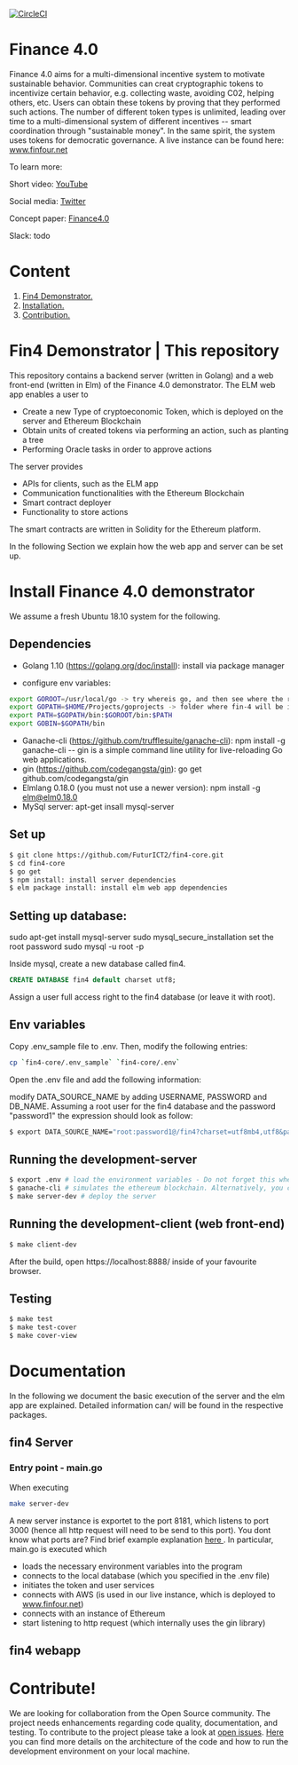 [![CircleCI](https://circleci.com/gh/FuturICT2/fin4-core/tree/master.svg?style=svg&circle-token=fe8beee27987a1dd0a05f68f1fdef4ca17051a14)](https://circleci.com/gh/FuturICT2/fin4-core/tree/master)


# Finance 4.0
Finance 4.0 aims for a multi-dimensional incentive system to motivate sustainable behavior. Communities can creat cryptographic tokens to incentivize certain behavior, e.g. collecting waste, avoiding C02, helping others, etc. Users can obtain these tokens by proving that they performed such actions. The number of different token types is unlimited, leading over time to a multi-dimensional system of different incentives -- smart coordination through "sustainable money". In the same spirit, the system uses tokens for democratic governance. 
A live instance can be found here: www.finfour.net 

To learn more:

Short video: [YouTube](https://www.youtube.com/watch?v=DSmF2donfBQ)

Social media: [Twitter](https://twitter.com/futurict2)

Concept paper: [Finance4.0](https://futurict2.eu/finance-4-0-concept-wp3-interim-report-m12-february-2018/)

Slack: todo

# Content

1. [ Fin4 Demonstrator. ](#desc)
2. [ Installation. ](#usage)
3. [ Contribution. ](#contribution)

<a name="desc"></a>
# Fin4 Demonstrator | This repository
This repository contains a backend server (written in Golang) and a web front-end (written in Elm) of the Finance 4.0 demonstrator. The ELM web app enables a user to 

* Create a new Type of cryptoeconomic Token, which is deployed on the server and Ethereum Blockchain
* Obtain units of created tokens via performing an action, such as planting a tree
* Performing Oracle tasks in order to approve actions

The server provides
* APIs for clients, such as the ELM app
* Communication functionalities with the Ethereum Blockchain
* Smart contract deployer
* Functionality to store actions

The smart contracts are written in Solidity for the Ethereum platform.

In the following Section we explain how the web app and server can be set up.

<a name="desc"></a>
# Install Finance 4.0 demonstrator
We assume a fresh Ubuntu 18.10 system for the following.

## Dependencies
- Golang 1.10 (https://golang.org/doc/install): install via package manager

- configure env variables:
```bash
export GOROOT=/usr/local/go -> try whereis go, and then see where the root is installed
export GOPATH=$HOME/Projects/goprojects -> folder where fin-4 will be installed in
export PATH=$GOPATH/bin:$GOROOT/bin:$PATH
export GOBIN=$GOPATH/bin
```

- Ganache-cli (https://github.com/trufflesuite/ganache-cli): npm install -g ganache-cli
-- gin is a simple command line utility for live-reloading Go web applications.
- gin (https://github.com/codegangsta/gin): go get github.com/codegangsta/gin
- Elmlang 0.18.0 (you must not use a newer version): npm install -g elm@elm0.18.0
- MySql server: apt-get insall mysql-server

## Set up
```bash
$ git clone https://github.com/FuturICT2/fin4-core.git
$ cd fin4-core
$ go get
$ npm install: install server dependencies
$ elm package install: install elm web app dependencies
```
## Setting up database:
sudo apt-get install mysql-server
sudo mysql_secure_installation
set the root password
sudo mysql -u root -p
<enter password>

Inside mysql, create a new database called fin4.
```SQL
CREATE DATABASE fin4 default charset utf8;
```
Assign a user full access right to the fin4 database (or leave it with root).

## Env variables
 Copy .env_sample file to .env.
 Then, modify the following entries:
```bash
cp `fin4-core/.env_sample` `fin4-core/.env`
```
Open the .env file and add the following information:

modify DATA_SOURCE_NAME by adding USERNAME, PASSWORD and DB_NAME. Assuming a root user for the fin4 database and the password "password1" the expression should look as follow:
```bash
$ export DATA_SOURCE_NAME="root:password1@/fin4?charset=utf8mb4,utf8&parseTime=true"
```
## Running the development-server
```bash
$ export .env # load the environment variables - Do not forget this whenever you open a new terminal
$ ganache-cli # simulates the ethereum blockchain. Alternatively, you can use the Ganache application
$ make server-dev # deploy the server
```
## Running the development-client (web front-end)
```bash
$ make client-dev
```
After the build, open https://localhost:8888/ inside of your favourite browser. 
## Testing
```bash
$ make test
$ make test-cover
$ make cover-view
```
# Documentation
In the following we document the basic execution of the server and the elm app are explained. Detailed information can/ will be found in the respective packages.

## fin4 Server

### Entry point - main.go
When executing
```bash
make server-dev
```
A new server instance is exportet to the port 8181, which listens to port 3000 (hence all http request will need to be send to this port). You dont know what ports are? Find brief example explanation [ here ](https://www.quora.com/What-are-ports-in-computer-programming-the-source-and-destination-ports-why-do-we-need-them ).
In particular, main.go is executed which
- loads the necessary environment variables into the program
- connects to the local database (which you specified in the .env file)
- initiates the token and user services
- connects with AWS (is used in our live instance, which is deployed to www.finfour.net)
- connects with an instance of Ethereum
- start listening to http request (which internally uses the gin library)

## fin4 webapp


<a name="contribution"></a>
# Contribute!
We are looking for collaboration from the Open Source community. The project needs enhancements regarding code quality, documentation, and testing. To contribute to the project please take a look at [open issues](https://github.com/FuturICT2/fin4-core/issues). [Here](CONTRIBUTIONS.md) you can find more details on the architecture of the code and how to run the development environment on your local machine.

<!--
markdown syntax https://help.github.com/articles/page-build-failed-markdown-errors/
-->

